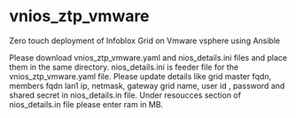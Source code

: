 # vnios_ztp_vmware
Zero touch deployment of Infoblox Grid on Vmware vsphere using Ansible

Please download vnios_ztp_vmware.yaml and nios_details.ini files and place them in the same directory. 
nios_details.ini is feeder file for the vnios_ztp_vmware.yaml file. Please update details like grid master fqdn, members fqdn lan1 ip, netmask, gateway grid name, user id , password and shared secret in nios_details.in file.
Under resoucces section of nios_details.in file please enter ram in MB. 
